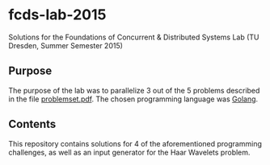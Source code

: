 # fcds-lab-2015
Solutions for the Foundations of Concurrent &amp; Distributed Systems Lab (TU Dresden, Summer Semester 2015)

## Purpose

The purpose of the lab was to parallelize 3 out of the 5 problems described in the file [problemset.pdf](https://github.com/anmonteiro/fcds-lab-2015/blob/master/problemset.pdf). The chosen programming language was [Golang](https://golang.org/).

## Contents

This repository contains solutions for 4 of the aforementioned programming challenges, as well as an input generator for the Haar Wavelets problem.
